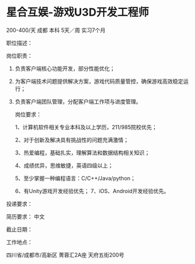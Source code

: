 # 星合互娱-游戏U3D开发工程师

200-400/天 成都 本科 5天／周 实习7个月

职位描述：

岗位职责： 

1. 负责客户端核心功能开发，部分性能优化； 

2.  为客户端技术问题提供解决方案，游戏代码质量管控，确保游戏高效稳定运行； 

3. 负责客户端团队管理，分配客户端工作项与进度管理。

    岗位要求：

    1、计算机软件相关专业本科及以上学历，211/985院校优先； 

   2、对于创新及解决具有挑战性的问题充满激情； 

    3、热爱编程，基础扎实，理解算法和数据结构相关知识； 

    4、成绩优异，思维敏捷，英语四级以上； 

   5、至少掌握一种编程语言：C/C++/Java/python；

    6、有Unity游戏开发经验优先； 7、iOS、Android开发经验优先。

投递要求：

简历要求： 中文

截止日期：

工作地点：

四川省/成都市/高新区 菁蓉汇2A座 天府五街200号